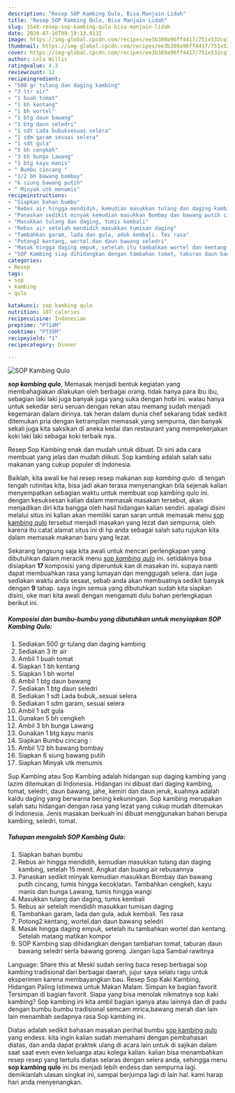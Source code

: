 ```yaml
---
description: "Resep SOP Kambing Qulo, Bisa Manjain Lidah"
title: "Resep SOP Kambing Qulo, Bisa Manjain Lidah"
slug: 1548-resep-sop-kambing-qulo-bisa-manjain-lidah
date: 2020-07-16T09:19:13.813Z
image: https://img-global.cpcdn.com/recipes/ee3b389a96ff4417/751x532cq70/sop-kambing-qulo-foto-resep-utama.jpg
thumbnail: https://img-global.cpcdn.com/recipes/ee3b389a96ff4417/751x532cq70/sop-kambing-qulo-foto-resep-utama.jpg
cover: https://img-global.cpcdn.com/recipes/ee3b389a96ff4417/751x532cq70/sop-kambing-qulo-foto-resep-utama.jpg
author: Lola Willis
ratingvalue: 4.3
reviewcount: 12
recipeingredient:
- "500 gr tulang dan daging kambing"
- "3 ltr air"
- "1 buah tomat"
- "1 bh kentang"
- "1 bh wortel"
- "1 btg daun bawang"
- "1 btg daun seledri"
- "1 sdt Lada bubuksesuai selera"
- "1 sdm garam sesuai selera"
- "1 sdt gula"
- "5 bh cengkeh"
- "3 bh bunga Lawang"
- "1 btg kayu manis"
- " Bumbu cincang "
- "1/2 bh bawang bombay"
- "6 siung bawang putih"
- " Minyak utk menumis"
recipeinstructions:
- "Siapkan bahan bumbu"
- "Rebus air hingga mendidih, kemudian masukkan tulang dan daging kambing, setelah 15 menit. Angkat dan buang air rebusannya"
- "Panaskan sedikit minyak kemudian masukkan Bombay dan bawang putih cincang, tumis hingga kecoklatan. Tambahkan cengkeh, kayu manis dan bunga Lawang, tumis hingga wangi"
- "Masukkan tulang dan daging, tumis kembali"
- "Rebus air setelah mendidih masukkan tumisan daging"
- "Tambahkan garam, lada dan gula, aduk kembali. Tes rasa"
- "Potong2 kentang, wortel.dan daun bawang seledri"
- "Masak hingga daging empuk, setelah itu tambahkan wortel dan kentang. Setelah matang matikan kompor"
- "SOP Kambing siap dihidangkan dengan tambahan tomat, taburan daun bawang seledri serta bawang goreng. Jangan lupa Sambal rawitnya"
categories:
- Resep
tags:
- sop
- kambing
- qulo

katakunci: sop kambing qulo 
nutrition: 107 calories
recipecuisine: Indonesian
preptime: "PT14M"
cooktime: "PT35M"
recipeyield: "1"
recipecategory: Dinner

---
```



![SOP Kambing Qulo](https://img-global.cpcdn.com/recipes/ee3b389a96ff4417/751x532cq70/sop-kambing-qulo-foto-resep-utama.jpg)

<b><i>sop kambing qulo</i></b>, Memasak menjadi bentuk kegiatan yang membahagiakan dilakukan oleh berbagai orang. tidak hanya para ibu ibu, sebagian laki laki juga banyak juga yang suka dengan hobi ini. walau hanya untuk sekedar seru seruan dengan rekan atau memang sudah menjadi kegemaran dalam dirinya. tak heran dalam dunia chef sekarang tidak sedikit ditemukan pria dengan ketrampilan memasak yang sempurna, dan banyak sekali juga kita saksikan di aneka kedai dan restaurant yang mempekerjakan koki laki laki sebagai koki terbaik nya.

Resep Sop Kambing enak dan mudah untuk dibuat. Di sini ada cara membuat yang jelas dan mudah diikuti. Sop kambing adalah salah satu makanan yang cukup populer di Indonesia.

Baiklah, kita awali ke hal resep resep makanan <i>sop kambing qulo</i>. di tengah tengah rutinitas kita, bisa jadi akan terasa menyenangkan bila sejenak kalian menyempatkan sebagian waktu untuk membuat sop kambing qulo ini. dengan kesuksesan kalian dalam memasak masakan tersebut, akan menjadikan diri kita bangga oleh hasil hidangan kalian sendiri. apalagi disini melalui situs ini kalian akan memiliki saran saran untuk memasak menu <u>sop kambing qulo</u> tersebut menjadi masakan yang lezat dan sempurna, oleh karena itu catat alamat situs ini di hp anda sebagai salah satu rujukan kita dalam memasak makanan baru yang lezat.


Sekarang langsung saja kita awali untuk mencari perlengkapan yang dibutuhkan dalam meracik menu <u><i>sop kambing qulo</i></u> ini. setidaknya bisa disiapkan <b>17</b> komposisi yang diperuntuk kan di masakan ini. supaya nanti dapat membuahkan rasa yang lumayan dan menggugah selera. dan juga sediakan waktu anda sesaat, sebab anda akan membuatnya sedikit banyak dengan <b>9</b> tahap. saya ingin semua yang dibutuhkan sudah kita siapkan disini, oke mari kita awali dengan mengamati dulu bahan perlengkapan berikut ini.

<!--inarticleads1-->

##### Komposisi dan bumbu-bumbu yang dibutuhkan untuk menyiapkan SOP Kambing Qulo:

1. Sediakan 500 gr tulang dan daging kambing
1. Sediakan 3 ltr air
1. Ambil 1 buah tomat
1. Siapkan 1 bh kentang
1. Siapkan 1 bh wortel
1. Ambil 1 btg daun bawang
1. Sediakan 1 btg daun seledri
1. Sediakan 1 sdt Lada bubuk,.sesuai selera
1. Sediakan 1 sdm garam, sesuai selera
1. Ambil 1 sdt gula
1. Gunakan 5 bh cengkeh
1. Ambil 3 bh bunga Lawang
1. Gunakan 1 btg kayu manis
1. Siapkan  Bumbu cincang :
1. Ambil 1/2 bh bawang bombay
1. Siapkan 6 siung bawang putih
1. Siapkan  Minyak utk menumis


Sup Kambing atau Sop Kambing adalah hidangan sup daging kambing yang lazim ditemukan di Indonesia. Hidangan ini dibuat dari daging kambing, tomat, seledri, daun bawang, jahe, kemiri dan daun jeruk, kuahnya adalah kaldu daging yang berwarna bening kekuningan. Sop kambing merupakan salah satu hidangan dengan rasa yang lezat yang cukup mudah ditemukan di Indonesia. Jenis masakan berkuah ini dibuat menggunakan bahan berupa kambing, seledri, tomat. 

<!--inarticleads2-->

##### Tahapan mengolah SOP Kambing Qulo:

1. Siapkan bahan bumbu
1. Rebus air hingga mendidih, kemudian masukkan tulang dan daging kambing, setelah 15 menit. Angkat dan buang air rebusannya
1. Panaskan sedikit minyak kemudian masukkan Bombay dan bawang putih cincang, tumis hingga kecoklatan. Tambahkan cengkeh, kayu manis dan bunga Lawang, tumis hingga wangi
1. Masukkan tulang dan daging, tumis kembali
1. Rebus air setelah mendidih masukkan tumisan daging
1. Tambahkan garam, lada dan gula, aduk kembali. Tes rasa
1. Potong2 kentang, wortel.dan daun bawang seledri
1. Masak hingga daging empuk, setelah itu tambahkan wortel dan kentang. Setelah matang matikan kompor
1. SOP Kambing siap dihidangkan dengan tambahan tomat, taburan daun bawang seledri serta bawang goreng. Jangan lupa Sambal rawitnya


Language: Share this at Meski sudah sering baca resep berbagai sop kambing tradisional dari berbagai daerah, jujur saya selalu ragu untuk eksperimen karena membayangkan bau. Resep Sop Kaki Kambing, Hidangan Paling Istimewa untuk Makan Malam. Simpan ke bagian favorit Tersimpan di bagian favorit. Siapa yang bisa menolak nikmatnya sop kaki kambing? Sop kambing ini kita ambil bagian iganya atau lainnya dan di padu dengan bumbu bumbu tradisional semcam mrica,bawang merah dan lain lain menambah sedapnya rasa Sop kambing ini. 

Diatas adalah sedikit bahasan masakan perihal bumbu <u>sop kambing qulo</u> yang endess. kita ingin kalian sudah memahami dengan pembahasan diatas, dan anda dapat praktek ulang di acara lain untuk di sajikan dalam saat saat even even keluarga atau kolega kalian. kalian bisa menambahkan resep resep yang tertulis diatas selaras dengan selera anda, sehingga menu <b>sop kambing qulo</b> ini bs menjadi lebih endess dan sempurna lagi. demikianlah ulasan singkat ini, sampai berjumpa lagi di lain hal. kami harap hari anda menyenangkan.
